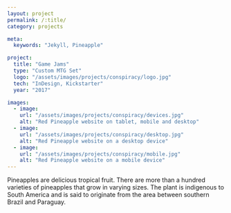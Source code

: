 ```yaml
---
layout: project
permalink: /:title/
category: projects

meta:
  keywords: "Jekyll, Pineapple"

project:
  title: "Game Jams"
  type: "Custom MTG Set"
  logo: "/assets/images/projects/conspiracy/logo.jpg"
  tech: "InDesign, Kickstarter"
  year: "2017"

images:
  - image:
    url: "/assets/images/projects/conspiracy/devices.jpg"
    alt: "Red Pineapple website on tablet, mobile and desktop"
  - image:
    url: "/assets/images/projects/conspiracy/desktop.jpg"
    alt: "Red Pineapple website on a desktop device"
  - image:
    url: "/assets/images/projects/conspiracy/mobile.jpg"
    alt: "Red Pineapple website on a mobile device"
---
```

<p>Pineapples are delicious tropical fruit. There are more than a hundred varieties of pineapples that grow in varying sizes. The plant is indigenous to South America and is said to originate from the area between southern Brazil and Paraguay.</p>